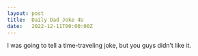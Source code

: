 ```yaml
---
layout: post
title:  Daily Dad Joke 4U
date:   2022-12-11T00:00:00Z
---
```

I was going to tell a time-traveling joke, but you guys didn’t like it.
